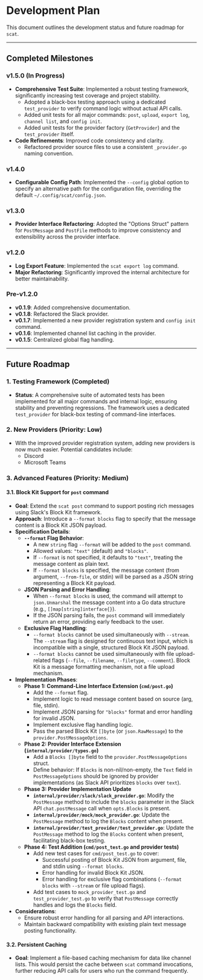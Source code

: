 # Development Plan

This document outlines the development status and future roadmap for `scat`.

---

## Completed Milestones

### v1.5.0 (In Progress)

-   **Comprehensive Test Suite**: Implemented a robust testing framework, significantly increasing test coverage and project stability.
    -   Adopted a black-box testing approach using a dedicated `test_provider` to verify command logic without actual API calls.
    -   Added unit tests for all major commands: `post`, `upload`, `export log`, `channel list`, and `config init`.
    -   Added unit tests for the provider factory (`GetProvider`) and the `test_provider` itself.
-   **Code Refinements**: Improved code consistency and clarity.
    -   Refactored provider source files to use a consistent `_provider.go` naming convention.

### v1.4.0

-   **Configurable Config Path**: Implemented the `--config` global option to specify an alternative path for the configuration file, overriding the default `~/.config/scat/config.json`.

### v1.3.0

-   **Provider Interface Refactoring**: Adopted the "Options Struct" pattern for `PostMessage` and `PostFile` methods to improve consistency and extensibility across the provider interface.

### v1.2.0

-   **Log Export Feature**: Implemented the `scat export log` command.
-   **Major Refactoring**: Significantly improved the internal architecture for better maintainability.

### Pre-v1.2.0

-   **v0.1.9**: Added comprehensive documentation.
-   **v0.1.8**: Refactored the Slack provider.
-   **v0.1.7**: Implemented a new provider registration system and `config init` command.
-   **v0.1.6**: Implemented channel list caching in the provider.
-   **v0.1.5**: Centralized global flag handling.

---

## Future Roadmap

### 1. Testing Framework (Completed)

-   **Status**: A comprehensive suite of automated tests has been implemented for all major commands and internal logic, ensuring stability and preventing regressions. The framework uses a dedicated `test_provider` for black-box testing of command-line interfaces.

### 2. New Providers (Priority: Low)

-   With the improved provider registration system, adding new providers is now much easier. Potential candidates include:
    -   Discord
    -   Microsoft Teams

### 3. Advanced Features (Priority: Medium)

#### 3.1. Block Kit Support for `post` command

-   **Goal**: Extend the `scat post` command to support posting rich messages using Slack's Block Kit framework.
-   **Approach**: Introduce a `--format blocks` flag to specify that the message content is a Block Kit JSON payload.
-   **Specification Details**:
    -   **`--format` Flag Behavior**:
        -   A new `string` flag `--format` will be added to the `post` command.
        -   Allowed values: `"text"` (default) and `"blocks"`.
        -   If `--format` is not specified, it defaults to `"text"`, treating the message content as plain text.
        -   If `--format blocks` is specified, the message content (from argument, `--from-file`, or stdin) will be parsed as a JSON string representing a Block Kit payload.
    -   **JSON Parsing and Error Handling**:
        -   When `--format blocks` is used, the command will attempt to `json.Unmarshal` the message content into a Go data structure (e.g., `[]map[string]interface{}`).
        -   If the JSON parsing fails, the `post` command will immediately return an error, providing early feedback to the user.
    -   **Exclusive Flag Handling**:
        -   `--format blocks` cannot be used simultaneously with `--stream`. The `--stream` flag is designed for continuous text input, which is incompatible with a single, structured Block Kit JSON payload.
        -   `--format blocks` cannot be used simultaneously with file upload-related flags (`--file`, `--filename`, `--filetype`, `--comment`). Block Kit is a message formatting mechanism, not a file upload mechanism.
-   **Implementation Phases**:
    -   **Phase 1: Command-Line Interface Extension (`cmd/post.go`)**
        -   Add the `--format` flag.
        -   Implement logic to read message content based on source (arg, file, stdin).
        -   Implement JSON parsing for `"blocks"` format and error handling for invalid JSON.
        -   Implement exclusive flag handling logic.
        -   Pass the parsed Block Kit `[]byte` (or `json.RawMessage`) to the `provider.PostMessageOptions`.
    -   **Phase 2: Provider Interface Extension (`internal/provider/types.go`)**
        -   Add a `Blocks []byte` field to the `provider.PostMessageOptions` struct.
        -   Define behavior: If `Blocks` is non-nil/non-empty, the `Text` field in `PostMessageOptions` should be ignored by provider implementations (as Slack API prioritizes `blocks` over `text`).
    -   **Phase 3: Provider Implementation Update**
        -   **`internal/provider/slack/slack_provider.go`**: Modify the `PostMessage` method to include the `blocks` parameter in the Slack API `chat.postMessage` call when `opts.Blocks` is present.
        -   **`internal/provider/mock/mock_provider.go`**: Update the `PostMessage` method to log the `Blocks` content when present.
        -   **`internal/provider/test_provider/test_provider.go`**: Update the `PostMessage` method to log the `Blocks` content when present, facilitating black-box testing.
    -   **Phase 4: Test Addition (`cmd/post_test.go` and provider tests)**
        -   Add new test cases for `cmd/post_test.go` to cover:
            -   Successful posting of Block Kit JSON from argument, file, and stdin using `--format blocks`.
            -   Error handling for invalid Block Kit JSON.
            -   Error handling for exclusive flag combinations (`--format blocks` with `--stream` or file upload flags).
        -   Add test cases to `mock_provider_test.go` and `test_provider_test.go` to verify that `PostMessage` correctly handles and logs the `Blocks` field.
-   **Considerations**:
    -   Ensure robust error handling for all parsing and API interactions.
    -   Maintain backward compatibility with existing plain text message posting functionality.

#### 3.2. Persistent Caching

-   **Goal**: Implement a file-based caching mechanism for data like channel lists. This would persist the cache between `scat` command invocations, further reducing API calls for users who run the command frequently.